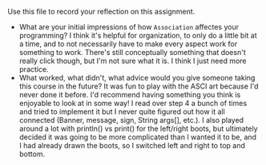 Use this file to record your reflection on this assignment.

- What are your initial impressions of how `Association` affectes your programming?
I think it's helpful for organization, to only do a little bit at a time, and to not necessarily have to make every aspect work for something to work. There's still conceptually something that doesn't really click though, but I'm not sure what it is. I think I just need more practice.
- What worked, what didn't, what advice would you give someone taking this course in the future?
It was fun to play with the ASCI art because I'd never done it before. I'd recommend having something you think is enjoyable to look at in some way! 
I read over step 4 a bunch of times and tried to implement it but I never quite figured out how it all connected (Banner, message, sign, String args[], etc.). 
I also played around a lot with println() vs print() for the left/right boots, but ultimately decided it was going to be more complicated than I wanted it to be, and I had already drawn the boots, so I switched left and right to top and bottom.
